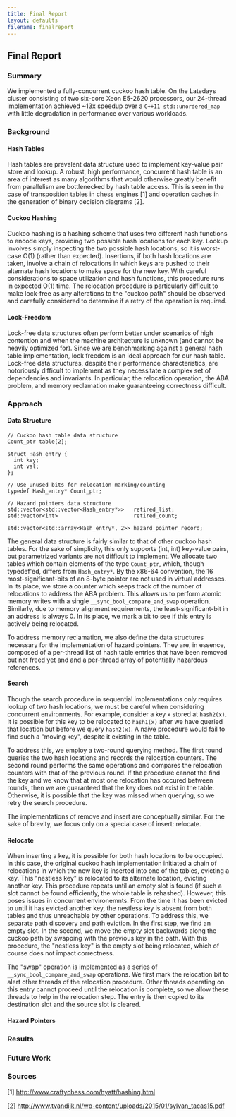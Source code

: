 ```yaml
---
title: Final Report
layout: defaults
filename: finalreport
---
```


## Final Report

### Summary

We implemented a fully-concurrent cuckoo hash table. On the Latedays cluster consisting of two six-core Xeon E5-2620 processors, our 24-thread implementation achieved ~13x speedup over a `C++11 std::unordered_map` with little degradation in performance over various workloads.

### Background

#### Hash Tables

Hash tables are prevalent data structure used to implement key-value pair store and lookup. A robust, high performance, concurrent hash table is an area of interest as many algorithms that would otherwise greatly benefit from parallelism are bottlenecked by hash table access. This is seen in the case of transposition tables in chess engines [1] and operation caches in the generation of binary decision diagrams [2].

#### Cuckoo Hashing

Cuckoo hashing is a hashing scheme that uses two different hash functions to encode keys, providing two possible hash locations for each key. Lookup involves simply inspecting the two possible hash locations, so it is worst-case O(1) (rather than expected). Insertions, if both hash locations are taken, involve a chain of relocations in which keys are pushed to their alternate hash locations to make space for the new key. With careful considerations to space utilization and hash functions, this procedure runs in expected O(1) time. The relocation procedure is particularly difficult to make lock-free as any alterations to the "cuckoo path" should be observed and carefully considered to determine if a retry of the operation is required.

#### Lock-Freedom

Lock-free data structures often perform better under scenarios of high contention and when the machine architecture is unknown (and cannot be heavily optimized for). Since we are benchmarking against a general hash table implementation, lock freedom is an ideal approach for our hash table. Lock-free data structures, despite their performance characteristics, are notoriously difficult to implement as they necessitate a complex set of dependencies and invariants. In particular, the relocation operation, the ABA problem, and memory reclamation make guaranteeing correctness difficult.

### Approach

#### Data Structure

```
// Cuckoo hash table data structure
Count_ptr table[2];

struct Hash_entry {
  int key;
  int val;
};

// Use unused bits for relocation marking/counting
typedef Hash_entry* Count_ptr;

// Hazard pointers data structure
std::vector<std::vector<Hash_entry*>>   retired_list;
std::vector<int>                        retired_count;

std::vector<std::array<Hash_entry*, 2>> hazard_pointer_record;  
```
The general data structure is fairly similar to that of other cuckoo hash tables. For the sake of simplicity, this only supports (int, int) key-value pairs, but parametrized variants are not difficult to implement. We allocate two tables which contain elements of the type `Count_ptr`, which, though typedef'ed, differs from `Hash_entry*`. By the x86-64 convention, the 16 most-significant-bits of an 8-byte pointer are not used in virtual addresses. In its place, we store a counter which keeps track of the number of relocations to address the ABA problem. This allows us to perform atomic memory writes with a single `__sync_bool_compare_and_swap` operation. Similarly, due to memory alignment requirements, the least-significant-bit in an address is always 0. In its place, we mark a bit to see if this entry is actively being relocated.

To address memory reclamation, we also define the data structures necessary for the implementation of hazard pointers. They are, in essence, composed of a per-thread list of hash table entries that have been removed but not freed yet and and a per-thread array of potentially hazardous references.

#### Search

Though the search procedure in sequential implementations only requires lookup of two hash locations, we must be careful when considering concurrent environments. For example, consider a key `x` stored at `hash2(x)`. It is possible for this key to be relocated to `hash1(x)` after we have queried that location but before we query `hash2(x)`. A naive procedure would fail to find such a "moving key", despite it existing in the table.

To address this, we employ a two-round querying method. The first round queries the two hash locations and records the relocation counters. The second round performs the same operations and compares the relocation counters with that of the previous round. If the procedure cannot the find the key and we know that at most one relocation has occured between rounds, then we are guaranteed that the key does not exist in the table. Otherwise, it is possible that the key was missed when querying, so we retry the search procedure.

The implementations of remove and insert are conceptually similar. For the sake of brevity, we focus only on a special case of insert: relocate.

#### Relocate

When inserting a key, it is possible for both hash locations to be occupied. In this case, the original cuckoo hash implementation initiated a chain of relocations in which the new key is inserted into one of the tables, evicting a key. This "nestless key" is relocated to its alternate location, evicting another key. This procedure repeats until an empty slot is found (if such a slot cannot be found efficiently, the whole table is rehashed). However, this poses issues in concurrent environemnts. From the time it has been evicted to until it has evicted another key, the nestless key is absent from both tables and thus unreachable by other operations. To address this, we separate path discovery and path eviction. In the first step, we find an empty slot. In the second, we move the empty slot backwards along the cuckoo path by swapping with the previous key in the path. With this procedure, the "nestless key" is the empty slot being relocated, which of course does not impact correctness.

The "swap" operation is implemented as a series of `__sync_bool_compare_and_swap` operations. We first mark the relocation bit to alert other threads of the relocation procedure. Other threads operating on this entry cannot proceed until the relocation is complete, so we allow these threads to help in the relocation step. The entry is then copied to its destination slot and the source slot is cleared.

#### Hazard Pointers

### Results

### Future Work

### Sources
[1] http://www.craftychess.com/hyatt/hashing.html

[2] http://www.tvandijk.nl/wp-content/uploads/2015/01/sylvan_tacas15.pdf
